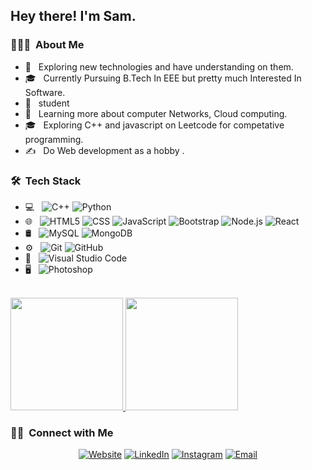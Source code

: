 
<h2> Hey there! I'm Sam.</h2>

<h3> 👨🏻‍💻 &nbsp;About Me </h3>

- 🤔 &nbsp; Exploring new technologies and have understanding on them.
- 🎓 &nbsp; Currently Pursuing B.Tech In EEE but pretty much Interested In Software.
- 💼 &nbsp; student
- 🌱 &nbsp; Learning more about computer Networks, Cloud computing.
- 🎓 &nbsp; Exploring C++ and javascript on Leetcode for competative programming.
- ✍️ &nbsp; Do Web development as a hobby .

<h3> 🛠 &nbsp;Tech Stack</h3>

- 💻 &nbsp;
  ![C++](https://img.shields.io/badge/-C++-333333?style=flat&logo=C%2B%2B&logoColor=00599C)
  ![Python](https://img.shields.io/badge/-Python-333333?style=flat&logo=python) 
- 🌐 &nbsp;
  ![HTML5](https://img.shields.io/badge/-HTML5-333333?style=flat&logo=HTML5)
  ![CSS](https://img.shields.io/badge/-CSS-333333?style=flat&logo=CSS3&logoColor=1572B6)
  ![JavaScript](https://img.shields.io/badge/-JavaScript-333333?style=flat&logo=javascript)
  ![Bootstrap](https://img.shields.io/badge/-Bootstrap-333333?style=flat&logo=bootstrap&logoColor=563D7C)
  ![Node.js](https://img.shields.io/badge/-Node.js-333333?style=flat&logo=node.js)
  ![React](https://img.shields.io/badge/-React-333333?style=flat&logo=react)
- 🛢 &nbsp;
  ![MySQL](https://img.shields.io/badge/-MySQL-333333?style=flat&logo=mysql)
  ![MongoDB](https://img.shields.io/badge/-MongoDB-333333?style=flat&logo=mongodb)
- ⚙️ &nbsp;
  ![Git](https://img.shields.io/badge/-Git-333333?style=flat&logo=git)
  ![GitHub](https://img.shields.io/badge/-GitHub-333333?style=flat&logo=github)
- 🔧 &nbsp;
  ![Visual Studio Code](https://img.shields.io/badge/-Visual%20Studio%20Code-333333?style=flat&logo=visual-studio-code&logoColor=007ACC)
- 🖥 &nbsp;
  ![Photoshop](https://img.shields.io/badge/-Photoshop-333333?style=flat&logo=adobe-photoshop)
<br/>

<a href="https://github.com/sammed-sankonatti">
  <img height="180em" src="https://github-readme-stats.vercel.app/api?username=sammed-sankonatti&theme=buefy&show_icons=true" />
  <img height="180em" src="https://github-readme-stats.vercel.app/api/top-langs/?username=sammed-sankonatti&theme=buefy&layout=compact" />
</a>

<br/>

<h3> 🤝🏻 &nbsp;Connect with Me </h3>

<p align="center">
<a href="https://sammed-sankonatti.github.io/my-portfolio/"><img alt="Website" src="https://img.shields.io/badge/Website-www.sammedsankonatti.com-blue?style=flat-square&logo=google-chrome"></a>
<a href="https://www.linkedin.com/in/sammed-sankonatti-bb7492148/"><img alt="LinkedIn" src="https://img.shields.io/badge/LinkedIn-sammed%20sankonatti-blue?style=flat-square&logo=linkedin"></a>
<a href="https://www.instagram.com/sammed_sankonatti/?hl=en"><img alt="Instagram" src="https://img.shields.io/badge/Instagram-sammed -blue?style=flat-square&logo=instagram"></a>
<a href="mailto:myofficialtrack@gmail.com"><img alt="Email" src="https://img.shields.io/badge/Email-myofficialtrack@gmail.com-blue?style=flat-square&logo=gmail"></a>
</p>
